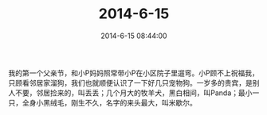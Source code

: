 ﻿---
title: 2014-6-15
date: 2014-6-15 08:44:00
tags:
categories: 爸爸
---
我的第一个父亲节，和小P妈妈照常带小P在小区院子里遛弯。小P顾不上祝福我，只顾看邻居家溜狗，我们也就顺便认识了一下好几只宠物狗。一岁多的贵宾，是别人不要，邻居捡来的，叫丢丢；几个月大的牧羊犬，黑白相间，叫Panda；最小一只，全身小黑绒毛，刚生不久，名字的来头最大，叫米歇尔。